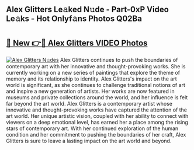 ## Alex Glitters Le𝚊ked N𝚞de - Part-0xP Video Le𝚊ks - Hot Onlyf𝚊ns Photos Q02Ba

# <h2><a href="http://ac54857.deff.icu/?id=Alex+Glitters">🔗 New 👉🔴 Alex Glitters VIDEO Photos</a></h2>

[![Alex Glitters N𝚞des](https://i.imgur.com/rIISA9y.gif)](http://ac54857.deff.icu/?id=Alex+Glitters)
Alex Glitters continues to push the boundaries of contemporary art with her innovative and thought-provoking works. She is currently working on a new series of paintings that explore the theme of memory and its relationship to identity. Alex Glitters's impact on the art world is significant, as she continues to challenge traditional notions of art and inspire a new generation of artists. Her works are now featured in museums and private collections around the world, and her influence is felt far beyond the art world. Alex Glitters is a contemporary artist whose innovative and thought-provoking works have captured the attention of the art world. Her unique artistic vision, coupled with her ability to connect with viewers on a deep emotional level, has earned her a place among the rising stars of contemporary art. With her continued exploration of the human condition and her commitment to pushing the boundaries of her craft, Alex Glitters is sure to leave a lasting impact on the art world and beyond.
